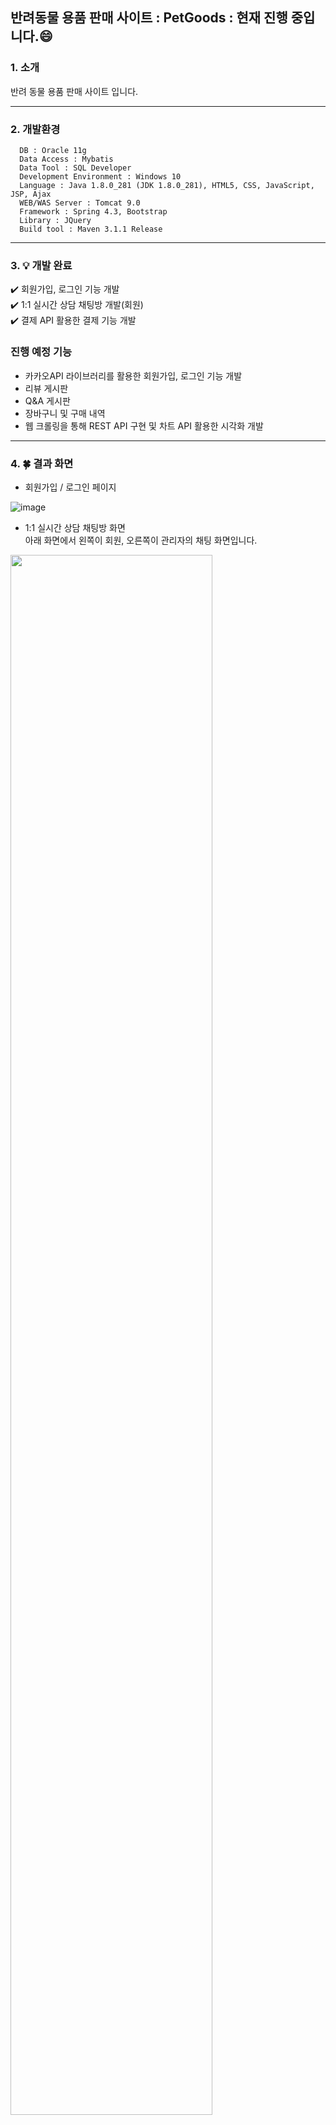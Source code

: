 ## 반려동물 용품 판매 사이트 : PetGoods : 현재 진행 중입니다.:smile:

### 1. 소개
<p>반려 동물 용품 판매 사이트 입니다.</p>

<hr/>

### 2. 개발환경
```
  DB : Oracle 11g
  Data Access : Mybatis
  Data Tool : SQL Developer
  Development Environment : Windows 10
  Language : Java 1.8.0_281 (JDK 1.8.0_281), HTML5, CSS, JavaScript, JSP, Ajax
  WEB/WAS Server : Tomcat 9.0
  Framework : Spring 4.3, Bootstrap
  Library : JQuery
  Build tool : Maven 3.1.1 Release
```
<hr/>

### 3. :bulb: 개발 완료 
:heavy_check_mark: 회원가입, 로그인 기능 개발<br>
:heavy_check_mark: 1:1 실시간 상담 채팅방 개발(회원)<br>
:heavy_check_mark: 결제 API 활용한 결제 기능 개발<br>
### 진행 예정 기능
* 카카오API 라이브러리를 활용한 회원가입, 로그인 기능 개발
* 리뷰 게시판
* Q&A 게시판
* 장바구니 및 구매 내역
* 웹 크롤링을 통해 REST API 구현 및 차트 API 활용한 시각화 개발
<hr/>
 
### 4. :four_leaf_clover: 결과 화면
* 회원가입 / 로그인 페이지

![image](https://user-images.githubusercontent.com/40787456/129844789-e9f284bd-02e1-4f45-8400-56e16d7c6cb7.png)

* 1:1 실시간 상담 채팅방 화면<br>
아래 화면에서 왼쪽이 회원, 오른쪽이 관리자의 채팅 화면입니다.

<img width="80%" src="https://user-images.githubusercontent.com/40787456/129847959-0c63f8b8-9b40-4012-ad27-b1d71da0fb82.gif"/>

* 결제 API와 Ajax를 활용한 결제 기능 개발<br>
(화면에서 결제는 모바일을 이용했기에 약 10초 정도 소요되었습니다.)

<img width="80%" src="https://user-images.githubusercontent.com/40787456/131102405-3f2b75dd-9478-4a32-95db-821bedbb118e.gif"/>



### 계속 업데이터 될 예정입니다. 끝까지 봐주셔서 감사합니다.:smiley:


